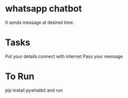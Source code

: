 # whatsapp chatbot
It sends message at desired time.
# Tasks
Put your details connect with internet Pass your message
# To Run
pip install pywhatkit and run
